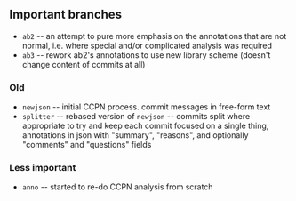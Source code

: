 ## Important branches ##
 - `ab2` -- an attempt to pure more emphasis on the annotations that are not normal, i.e. where special and/or complicated analysis was required
 - `ab3` -- rework ab2's annotations to use new library scheme (doesn't change content of commits at all)


### Old ###
 - `newjson` -- initial CCPN process.  commit messages in free-form text
 - `splitter` -- rebased version of `newjson` -- commits split where appropriate to try and keep each commit focused on a single thing, annotations in json with "summary", "reasons", and optionally "comments" and "questions" fields


### Less important ###
 - `anno` -- started to re-do CCPN analysis from scratch
